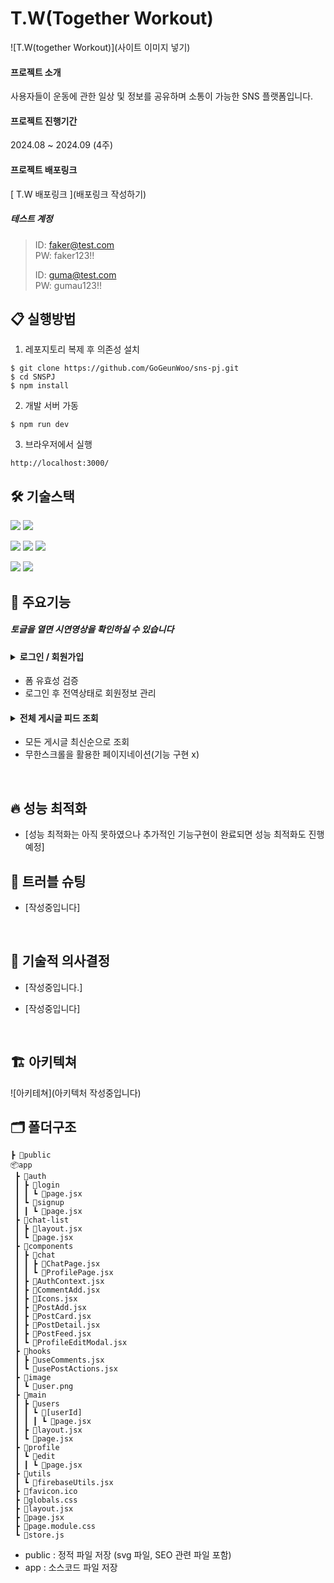 # T.W(Together Workout)

![T.W(together Workout)](사이트 이미지 넣기)

#### 프로젝트 소개

사용자들이 운동에 관한 일상 및 정보를 공유하며 소통이 가능한 SNS 플랫폼입니다.

#### 프로젝트 진행기간

2024.08 ~ 2024.09 (4주)

#### 프로젝트 배포링크

[ T.W 배포링크 ](배포링크 작성하기)

##### 테스트 계정

> ID: faker@test.com  
> PW: faker123!!
>
> ID: guma@test.com  
> PW: gumau123!!
> <br/>

## 📋 실행방법

1. 레포지토리 복제 후 의존성 설치

```
$ git clone https://github.com/GoGeunWoo/sns-pj.git
$ cd SNSPJ
$ npm install
```

2. 개발 서버 가동

```
$ npm run dev
```

3. 브라우저에서 실행

```
http://localhost:3000/
```

## 🛠 기술스택

<img src="https://img.shields.io/badge/Next.js-000000?style=for-the-badge&logo=Next.js&logoColor=white"> <img src="https://img.shields.io/badge/Tailwindcss-06B6D4?style=for-the-badge&logo=tailwindcss&logoColor=white">

<img src="https://img.shields.io/badge/Zustand-1E4CC9?style=for-the-badge&logo=React&logoColor=white"> <img src="https://img.shields.io/badge/React Query-FF4154?style=for-the-badge&logo=reactquery&logoColor=white"> <img src="https://img.shields.io/badge/React Hook Form-EC5990?style=for-the-badge&logo=reacthookform&logoColor=white">

<img src="https://img.shields.io/badge/Firebase-FFCA28?style=for-the-badge&logo=firebase&logoColor=white">

<img src="https://img.shields.io/badge/Vercel-000000?style=for-the-badge&logo=netlify&logoColor=white">

<br/>

## 📌 주요기능

##### 토글을 열면 시연영상을 확인하실 수 있습니다

#### <details><summary>로그인 / 회원가입</summary> <br/> <p>로그인</p> <img src="https://github.com/wjstjdus96/byhand/assets/77755620/f12d75ce-d43a-4d36-9179-8dcee4e89a9f" width="600" /> <br/> <br/> <p>회원가입</p> <img src="https://github.com/wjstjdus96/byhand/assets/77755620/6f1fd225-d95f-4ba6-9c1a-2fffdd57cdae" width="600" /> <br/></details>

- 폼 유효성 검증
- 로그인 후 전역상태로 회원정보 관리

#### <details><summary>전체 게시글 피드 조회</summary> <br/> <p>전체상품 - 결과 필터링</p> <img src="" width="600" /> <br/> <br/> <p>전체상품 - 무한스크롤</p> <img src="" width="600" /> <br/></details>

- 모든 게시글 최신순으로 조회
- 무한스크롤을 활용한 페이지네이션(기능 구현 x)

<!-- #### <details><summary>상품 상세 조회</summary><br/> <p>상품 상세정보</p> <img src="https://github.com/wjstjdus96/byhand/assets/77755620/4e13159e-d267-43e9-b28e-f9bad1d0ddb4" width="600" /><br/></details>

- 상품 수량 선택 -> 장바구니 추가 혹은 상품 주문
- 이미지 캐러셀을 통한 다량의 상품 이미지 자동 전환

#### <details><summary>[구매자] 장바구니</summary><br/> <p>장바구니 - 상품선택,수량변경</p> <img src="https://github.com/wjstjdus96/byhand/assets/77755620/ab88a2c2-2a66-4d6b-89e1-00f239aa64b5" width="600" /> <br/> <br/> <p>장바구니 - 부분삭제,부분결제</p> <img src="https://github.com/wjstjdus96/byhand/assets/77755620/7b7b9161-5ca3-4717-be6d-74492e897a8f" width="600" /></details>

- 장바구니 상품 수량 수정 기능
- 선택한 상품 금액 및 개수 계산
- 상품 전체/부분선택 -> 부분적인 주문 및 삭제 기능

#### <details><summary>[구매자] 선택 상품 주문</summary> <br/> <p>주문-배송정보입력</p> <img src="https://github.com/wjstjdus96/byhand/assets/77755620/4f5b4468-0edc-4aae-8dc1-20e5a2d4b015" width="600" /> <br/> <br/> <p>주문-결제</p> <img src="https://github.com/wjstjdus96/byhand/assets/77755620/50c1c1e2-74ce-4a49-aafa-3ded7825be24" width="600" /></details>

- 카카오 우편번호 api를 활용한 배송 정보 입력 기능
- 포트원 SDK를 활용한 결제 기능

#### <details><summary>[구매자] 주문 내역 조회 및 주문 취소</summary><br/> <p>주문 정보 조회 및 주문 취소</p> <img src="https://github.com/wjstjdus96/byhand/assets/77755620/953a3f66-18f7-4dd8-8aa1-da815ccf1fab" width="600" /></details>

- 날짜별 주문 내역 조회 기능
- 상품별 주문 취소 기능

#### <details><summary>[판매자] 판매상품관리</summary> <br/> <p>판매상품관리 - 상품 등록,수정</p> <img src="https://github.com/wjstjdus96/byhand/assets/77755620/42e80267-58e8-494c-8e95-9d58e6035ad9" width="600" /> <br/> <br/> <p>판매상품관리 - 상품 삭제</p> <img src="https://github.com/wjstjdus96/byhand/assets/77755620/c2b12fdf-3fd1-43a6-89b0-67059eff7fa3" width="600" /></details>

- 판매 상품 조회, 등록, 수정, 삭제 기능
- 등록 시 상품 이미지 개수 5개 제한 -->

<br/>

## 🔥 성능 최적화

- [성능 최적화는 아직 못하였으나 추가적인 기능구현이 완료되면 성능 최적화도 진행 예정]
  <br/>

## 🔫 트러블 슈팅

- [작성중입니다]

<br/>

## 💭 기술적 의사결정

- [작성중입니다.]

- [작성중입니다]

<br/>

## 🏗 아키텍쳐

![아키테쳐](아키텍처 작성중입니다)
<br/>

## 🗂 폴더구조

```
┣ 📁public
📦app
 ┣ 📂auth
 ┃ ┣ 📂login
 ┃ ┃ ┗ 📜page.jsx
 ┃ ┗ 📂signup
 ┃ ┃ ┗ 📜page.jsx
 ┣ 📂chat-list
 ┃ ┣ 📜layout.jsx
 ┃ ┗ 📜page.jsx
 ┣ 📂components
 ┃ ┣ 📂chat
 ┃ ┃ ┣ 📜ChatPage.jsx
 ┃ ┃ ┗ 📜ProfilePage.jsx
 ┃ ┣ 📜AuthContext.jsx
 ┃ ┣ 📜CommentAdd.jsx
 ┃ ┣ 📜Icons.jsx
 ┃ ┣ 📜PostAdd.jsx
 ┃ ┣ 📜PostCard.jsx
 ┃ ┣ 📜PostDetail.jsx
 ┃ ┣ 📜PostFeed.jsx
 ┃ ┗ 📜ProfileEditModal.jsx
 ┣ 📂hooks
 ┃ ┣ 📜useComments.jsx
 ┃ ┗ 📜usePostActions.jsx
 ┣ 📂image
 ┃ ┗ 📜user.png
 ┣ 📂main
 ┃ ┣ 📂users
 ┃ ┃ ┗ 📂[userId]
 ┃ ┃ ┃ ┗ 📜page.jsx
 ┃ ┣ 📜layout.jsx
 ┃ ┗ 📜page.jsx
 ┣ 📂profile
 ┃ ┗ 📂edit
 ┃ ┃ ┗ 📜page.jsx
 ┣ 📂utils
 ┃ ┗ 📜firebaseUtils.jsx
 ┣ 📜favicon.ico
 ┣ 📜globals.css
 ┣ 📜layout.jsx
 ┣ 📜page.jsx
 ┣ 📜page.module.css
 ┗ 📜store.js
```

- public : 정적 파일 저장 (svg 파일, SEO 관련 파일 포함)
- app : 소스코드 파일 저장
